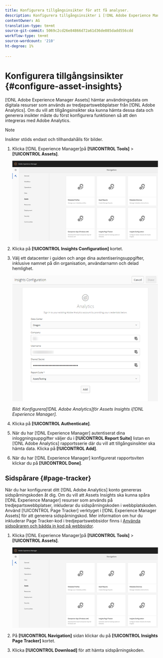```yaml
---
title: Konfigurera tillgångsinsikter för att få analyser.
description: Konfigurera tillgångsinsikter i [!DNL Adobe Experience Manager Assets].
contentOwner: AG
translation-type: tm+mt
source-git-commit: 5069c2cd26e84866d72a61d36de085dadd556cdd
workflow-type: tm+mt
source-wordcount: '210'
ht-degree: 1%

---
```



# Konfigurera tillgångsinsikter {#configure-asset-insights}

[!DNL Adobe Experience Manager Assets] hämtar användningsdata om digitala resurser som används av tredjepartswebbplatser från [!DNL Adobe Analytics]. Om du vill att tillgångsinsikter ska kunna hämta dessa data och generera insikter måste du först konfigurera funktionen så att den integreras med Adobe Analytics.

>[!NOTE]
>
>Insikter stöds endast och tillhandahålls för bilder.

1. Klicka [!DNL Experience Manager]på **[!UICONTROL Tools]** > **[!UICONTROL Assets]**.

   ![chlimage_1-72](assets/chlimage_1-210.png)

1. Klicka på **[!UICONTROL Insights Configuration]** kortet.
1. Välj ett datacenter i guiden och ange dina autentiseringsuppgifter, inklusive namnet på din organisation, användarnamn och delad hemlighet.

   ![Konfigurera Adobe Analytics för Assets Insights i Experience Manager](assets/insights_config2.png)

   *Bild: Konfigurera[!DNL Adobe Analytics]för Assets Insights i[!DNL Experience Manager].*

1. Klicka på **[!UICONTROL Authenticate]**.
1. När du har [!DNL Experience Manager] autentiserat dina inloggningsuppgifter väljer du i **[!UICONTROL Report Suite]** listan en [!DNL Adobe Analytics] rapportsserie där du vill att tillgångsinsikter ska hämta data. Klicka på **[!UICONTROL Add]**.
1. När du har [!DNL Experience Manager] konfigurerat rapportsviten klickar du på **[!UICONTROL Done]**.

## Sidspårare {#page-tracker}

När du har konfigurerat ditt [!DNL Adobe Analytics] konto genereras sidspårningskoden åt dig. Om du vill att Assets Insights ska kunna spåra [!DNL Experience Manager] resurser som används på tredjepartswebbplatser, inkluderar du sidspårningskoden i webbplatskoden. Använd [!UICONTROL Page Tracker] verktyget i [!DNL Experience Manager Assets] för att generera sidspårningskod. Mer information om hur du inkluderar Page Tracker-kod i tredjepartswebbsidor finns i [Använda sidspåraren och bädda in kod på webbsidor](/help/assets/touch-ui-using-page-tracker.md).

1. Klicka [!DNL Experience Manager]på **[!UICONTROL Tools]** > **[!UICONTROL Assets]**.

   ![chlimage_1-73](assets/chlimage_1-214.png)

1. På **[!UICONTROL Navigation]** sidan klickar du på **[!UICONTROL Insights Page Tracker]** kortet.
1. Klicka **[!UICONTROL Download]** för att hämta sidspårningskoden.

